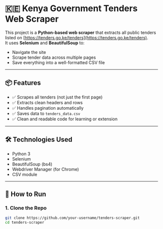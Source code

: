 # 🇰🇪 Kenya Government Tenders Web Scraper

This project is a **Python-based web scraper** that extracts all public tenders listed on [https://tenders.go.ke/tenders](https://tenders.go.ke/tenders).  
It uses **Selenium** and **BeautifulSoup** to:
- Navigate the site
- Scrape tender data across multiple pages
- Save everything into a well-formatted CSV file

---

## 📦 Features

- ✅ Scrapes all tenders (not just the first page)
- ✅ Extracts clean headers and rows
- ✅ Handles pagination automatically
- ✅ Saves data to `tenders_data.csv`
- ✅ Clean and readable code for learning or extension

---

## 🛠️ Technologies Used

- Python 3
- Selenium
- BeautifulSoup (bs4)
- Webdriver Manager (for Chrome)
- CSV module

---

## 📁 How to Run

### 1. Clone the Repo
```bash
git clone https://github.com/your-username/tenders-scraper.git
cd tenders-scraper
